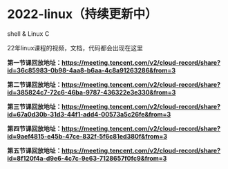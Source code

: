 # 2022-linux（持续更新中）
shell &amp; Linux C

22年linux课程的视频，文档，代码都会出现在这里

**第一节课回放地址：https://meeting.tencent.com/v2/cloud-record/share?id=36c85983-0b98-4aa8-b6aa-4c8a91263286&from=3**

**第二节课回放地址：https://meeting.tencent.com/v2/cloud-record/share?id=385824c7-72c6-46ba-9787-436322e3e330&from=3**

**第三节课回放地址：https://meeting.tencent.com/v2/cloud-record/share?id=67a0d30b-31d3-44f1-add4-00573a5c26fe&from=3**

**第四节课回放地址：https://meeting.tencent.com/v2/cloud-record/share?id=9aef4815-e45b-47ce-832f-5f6c81ed380f&from=3**

**第五节课回放地址：https://meeting.tencent.com/v2/cloud-record/share?id=8f120f4a-d9e6-4c7c-9e63-7128657f0fc9&from=3**
